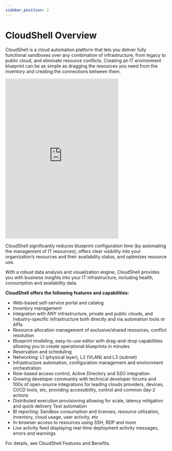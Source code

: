 ```yaml
---
sidebar_position: 1
---
```


# CloudShell Overview
CloudShell is a cloud automation platform that lets you deliver fully functional sandboxes over any combination of infrastructure, from legacy to public cloud, and eliminate resource conflicts. Creating an IT environment blueprint can be as simple as dragging the resources you need from the inventory and creating the connections between them.

<iframe class="vidyard_iframe" title="Demo: Infrastructure Automation with Quali CloudShell" src="https://play.vidyard.com/sd2S8vuueHV6ac2XWQ7B1T.html?" width="70%" height="500px" scrolling="no" frameborder="0" allowtransparency="true" allowfullscreen referrerpolicy="no-referrer-when-downgrade"></iframe>


CloudShell significantly reduces blueprint configuration time (by automating the management of IT resources), offers clear visibility into your organization’s resources and their availability status, and optimizes resource use.

With a robust data analysis and visualization engine, CloudShell provides you with business insights into your IT infrastructure, including health, consumption and availability data.

**CloudShell offers the following features and capabilities:**
* Web-based self-service portal and catalog
* Inventory management
* Integration with ANY infrastructure, private and public clouds, and industry-specific infrastructure both directly and via automation tools or APIs
* Resource allocation management of exclusive/shared resources, conflict resolution
* Blueprint modeling, easy-to-use editor with drag-and-drop capabilities allowing you to create operational blueprints in minutes
* Reservation and scheduling
* Networking: L1 (physical layer), L2 (VLAN) and L3 (subnet)
* Infrastructure automation, configuration management and environment orchestration
* Role-based access control, Active Directory and SSO integration
* Growing developer community with technical developer forums and 100s of open-source integrations for leading clouds providers, devices, CI/CD tools, etc, providing accessibility, control and common day-2 actions
*  Distributed execution provisioning allowing for scale, latency mitigation and quick delivery
Test automation
*  BI reporting: Sandbox consumption and licenses, resource utilization, inventory, cloud usage, user activity, etc
* In-browser access to resources using SSH, RDP and more
*  Live activity feed displaying real-time deployment activity messages, errors and warnings

For details, see CloudShell Features and Benefits.